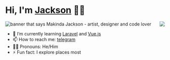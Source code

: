 # Hi, I'm [Jackson](https://twitter.com/makindajack) 👋🏾

<img src="https://i.imgur.com/H4LkPIJ.png" title="makinda jackson" alt="banner that says Makinda Jackson - artist, designer and code lover">

<img src="https://github-readme-stats.vercel.app/api/top-langs/?username=makindajack&layout=compact&hide_border=true" align="right" margin-bottom="20px">

- 🌱 I’m currently learning [Laravel](https://laravel.com/) and [Vue.js](https://vuejs.org/)
- 📫 How to reach me: [telegram](https://t.me/makindajack)
- 👦🏽 Pronouns: He/Him
- ⚡ Fun fact: I explore places most
